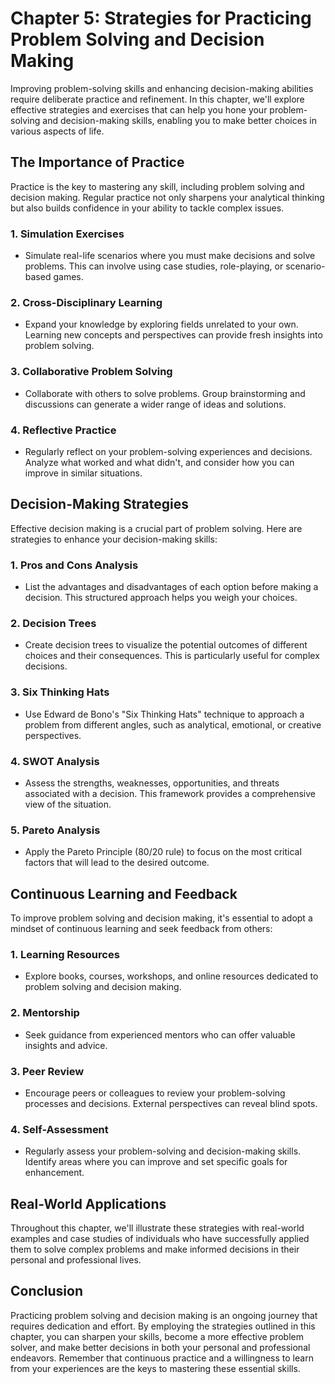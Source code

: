 Chapter 5: Strategies for Practicing Problem Solving and Decision Making
========================================================================

Improving problem-solving skills and enhancing decision-making abilities require deliberate practice and refinement. In this chapter, we'll explore effective strategies and exercises that can help you hone your problem-solving and decision-making skills, enabling you to make better choices in various aspects of life.

The Importance of Practice
--------------------------

Practice is the key to mastering any skill, including problem solving and decision making. Regular practice not only sharpens your analytical thinking but also builds confidence in your ability to tackle complex issues.

### 1. **Simulation Exercises**

* Simulate real-life scenarios where you must make decisions and solve problems. This can involve using case studies, role-playing, or scenario-based games.

### 2. **Cross-Disciplinary Learning**

* Expand your knowledge by exploring fields unrelated to your own. Learning new concepts and perspectives can provide fresh insights into problem solving.

### 3. **Collaborative Problem Solving**

* Collaborate with others to solve problems. Group brainstorming and discussions can generate a wider range of ideas and solutions.

### 4. **Reflective Practice**

* Regularly reflect on your problem-solving experiences and decisions. Analyze what worked and what didn't, and consider how you can improve in similar situations.

Decision-Making Strategies
--------------------------

Effective decision making is a crucial part of problem solving. Here are strategies to enhance your decision-making skills:

### 1. **Pros and Cons Analysis**

* List the advantages and disadvantages of each option before making a decision. This structured approach helps you weigh your choices.

### 2. **Decision Trees**

* Create decision trees to visualize the potential outcomes of different choices and their consequences. This is particularly useful for complex decisions.

### 3. **Six Thinking Hats**

* Use Edward de Bono's "Six Thinking Hats" technique to approach a problem from different angles, such as analytical, emotional, or creative perspectives.

### 4. **SWOT Analysis**

* Assess the strengths, weaknesses, opportunities, and threats associated with a decision. This framework provides a comprehensive view of the situation.

### 5. **Pareto Analysis**

* Apply the Pareto Principle (80/20 rule) to focus on the most critical factors that will lead to the desired outcome.

Continuous Learning and Feedback
--------------------------------

To improve problem solving and decision making, it's essential to adopt a mindset of continuous learning and seek feedback from others:

### 1. **Learning Resources**

* Explore books, courses, workshops, and online resources dedicated to problem solving and decision making.

### 2. **Mentorship**

* Seek guidance from experienced mentors who can offer valuable insights and advice.

### 3. **Peer Review**

* Encourage peers or colleagues to review your problem-solving processes and decisions. External perspectives can reveal blind spots.

### 4. **Self-Assessment**

* Regularly assess your problem-solving and decision-making skills. Identify areas where you can improve and set specific goals for enhancement.

Real-World Applications
-----------------------

Throughout this chapter, we'll illustrate these strategies with real-world examples and case studies of individuals who have successfully applied them to solve complex problems and make informed decisions in their personal and professional lives.

Conclusion
----------

Practicing problem solving and decision making is an ongoing journey that requires dedication and effort. By employing the strategies outlined in this chapter, you can sharpen your skills, become a more effective problem solver, and make better decisions in both your personal and professional endeavors. Remember that continuous practice and a willingness to learn from your experiences are the keys to mastering these essential skills.
